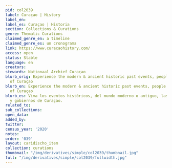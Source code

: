```yaml
---
pid: col2039
label: Curaçao | History
label_en:
label_es: Curaçao | Historia
section: Collections & Curations
genre: Thematic Curations
claimed_genre_en: a timeline
claimed_genre_es: un cronograma
link: https://www.curacaohistory.com/
access: open
status: Stable
language: en
creators:
stewards: Nationaal Archief Curaçao
blurb_orig: Experience the modern & ancient historic past events, people and governments
  of Curaçao
blurb_en: Experience the modern & ancient historic past events, people and governments
  of Curaçao
blurb_es: Viva los eventos ​​históricos, del mundo moderno o antiguo, las personas
  y gobiernos de Curaçao.
related_to:
sub_collections:
open_data:
added_by:
twitter:
census_year: '2020'
notes:
order: '039'
layout: caridischo_item
collection: curations
thumbnail: "/img/derivatives/simple/col2039/thumbnail.jpg"
full: "/img/derivatives/simple/col2039/fullwidth.jpg"
---
```

